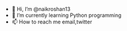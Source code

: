 - 👋 Hi, I’m @naikroshan13
- 🌱 I’m currently learning Python programming
- 📫 How to reach me email,twitter

<!---
naikroshan13/naikroshan13 is a ✨ special ✨ repository because its `README.md` (this file) appears on your GitHub profile.
You can click the Preview link to take a look at your changes.
--->
